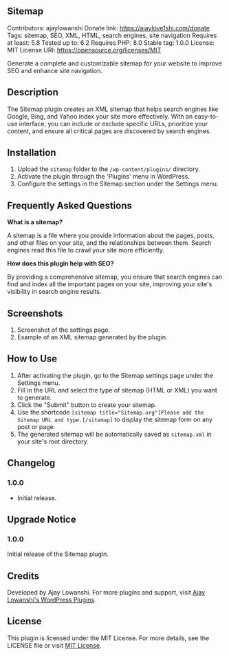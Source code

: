 ## Sitemap 
Contributors: ajaylowanshi
Donate link: https://ajaylove1shi.com/donate
Tags: sitemap, SEO, XML, HTML, search engines, site navigation
Requires at least: 5.8
Tested up to: 6.2
Requires PHP: 8.0
Stable tag: 1.0.0
License: MIT
License URI: https://opensource.org/licenses/MIT

Generate a complete and customizable sitemap for your website to improve SEO and enhance site navigation.

## Description

The Sitemap plugin creates an XML sitemap that helps search engines like Google, Bing, and Yahoo index your site more effectively. With an easy-to-use interface, you can include or exclude specific URLs, prioritize your content, and ensure all critical pages are discovered by search engines.

## Installation

1. Upload the `sitemap` folder to the `/wp-content/plugins/` directory.
2. Activate the plugin through the 'Plugins' menu in WordPress.
3. Configure the settings in the Sitemap section under the Settings menu.

## Frequently Asked Questions

**What is a sitemap?**

A sitemap is a file where you provide information about the pages, posts, and other files on your site, and the relationships between them. Search engines read this file to crawl your site more efficiently.

**How does this plugin help with SEO?**

By providing a comprehensive sitemap, you ensure that search engines can find and index all the important pages on your site, improving your site's visibility in search engine results.

## Screenshots

1. Screenshot of the settings page.
2. Example of an XML sitemap generated by the plugin.

## How to Use

1. After activating the plugin, go to the Sitemap settings page under the Settings menu.
2. Fill in the URL and select the type of sitemap (HTML or XML) you want to generate.
3. Click the "Submit" button to create your sitemap.
4. Use the shortcode `[sitemap title="Sitemap.org"]Please add the Sitemap URL and type.[/sitemap]` to display the sitemap form on any post or page.
5. The generated sitemap will be automatically saved as `sitemap.xml` in your site's root directory.

## Changelog

### 1.0.0
* Initial release.

## Upgrade Notice

### 1.0.0
Initial release of the Sitemap plugin.

## Credits

Developed by Ajay Lowanshi. For more plugins and support, visit [Ajay Lowanshi's WordPress Plugins](https://ajaylove1shi.com/wordpress-plugins/).

## License

This plugin is licensed under the MIT License. For more details, see the LICENSE file or visit [MIT License](https://opensource.org/licenses/MIT).
